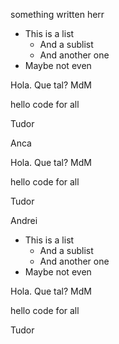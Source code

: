
something written herr

* This is a list
  * And a sublist
  * And another one
* Maybe not even



Hola. Que tal? MdM

hello code for all

Tudor

Anca



Hola. Que tal? MdM

hello code for all

Tudor

Andrei



* This is a list
  * And a sublist
  * And another one
* Maybe not even


Hola. Que tal? MdM

hello code for all

Tudor

